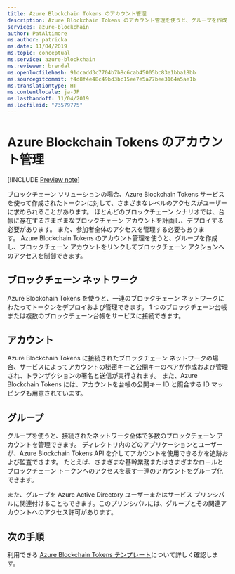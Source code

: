 ```yaml
---
title: Azure Blockchain Tokens のアカウント管理
description: Azure Blockchain Tokens のアカウント管理を使うと、グループを作成し、ブロックチェーン アカウントをリンクしてブロックチェーン アクションへのアクセスを制御できます。
services: azure-blockchain
author: PatAltimore
ms.author: patricka
ms.date: 11/04/2019
ms.topic: conceptual
ms.service: azure-blockchain
ms.reviewer: brendal
ms.openlocfilehash: 91dcadd3c7704b7b8c6cab45005bc83e1bba18bb
ms.sourcegitcommit: f4d8f4e48c49bd3bc15ee7e5a77bee3164a5ae1b
ms.translationtype: HT
ms.contentlocale: ja-JP
ms.lasthandoff: 11/04/2019
ms.locfileid: "73579775"
---
```

# <a name="azure-blockchain-tokens-account-management"></a>Azure Blockchain Tokens のアカウント管理

[!INCLUDE [Preview note](./includes/preview.md)]

ブロックチェーン ソリューションの場合、Azure Blockchain Tokens サービスを使って作成されたトークンに対して、さまざまなレベルのアクセスがユーザーに求められることがあります。 ほとんどのブロックチェーン シナリオでは、台帳に存在するさまざまなブロックチェーン アカウントを計画し、デプロイする必要があります。 また、参加者全体のアクセスを管理する必要もあります。 Azure Blockchain Tokens のアカウント管理を使うと、グループを作成し、ブロックチェーン アカウントをリンクしてブロックチェーン アクションへのアクセスを制御できます。

## <a name="blockchain-networks"></a>ブロックチェーン ネットワーク

Azure Blockchain Tokens を使うと、一連のブロックチェーン ネットワークにわたってトークンをデプロイおよび管理できます。 1 つのブロックチェーン台帳または複数のブロックチェーン台帳をサービスに接続できます。

## <a name="accounts"></a>アカウント

Azure Blockchain Tokens に接続されたブロックチェーン ネットワークの場合、サービスによってアカウントの秘密キーと公開キーのペアが作成および管理され、トランザクションの署名と送信が実行されます。 また、Azure Blockchain Tokens には、アカウントを台帳の公開キー ID と照合する ID マッピングも用意されています。

## <a name="groups"></a>グループ

グループを使うと、接続されたネットワーク全体で多数のブロックチェーン アカウントを管理できます。 ディレクトリ内のどのアプリケーションとユーザーが、Azure Blockchain Tokens API を介してアカウントを使用できるかを追跡および監査できます。 たとえば、さまざまな基幹業務またはさまざまなロールとブロックチェーン トークンへのアクセスを表す一連のアカウントをグループ化できます。

また、グループを Azure Active Directory ユーザーまたはサービス プリンシパルに関連付けることもできます。このプリンシパルには、グループとその関連アカウントへのアクセス許可があります。  

## <a name="next-steps"></a>次の手順

利用できる [Azure Blockchain Tokens テンプレート](templates.md)について詳しく確認します。
